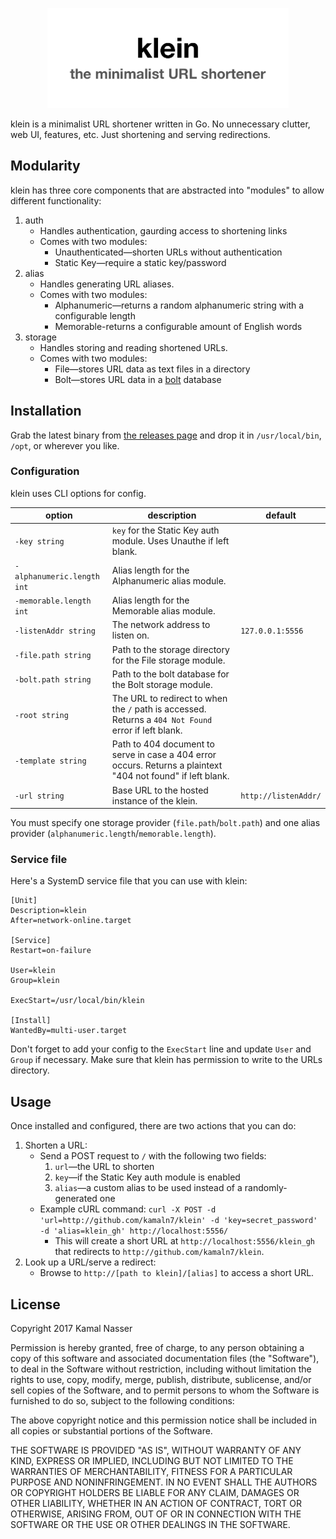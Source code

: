 <p align="center">
  <img src="/klein.png" alt="klein logo" width="386" />
</p>

klein is a minimalist URL shortener written in Go. No unnecessary clutter, web UI, features, etc. Just shortening and serving redirections.

## Modularity

klein has three core components that are abstracted into "modules" to allow different functionality:

1. auth
   * Handles authentication, gaurding access to shortening links
   * Comes with two modules:
     * Unauthenticated—shorten URLs without authentication
     * Static Key—require a static key/password
2. alias
   * Handles generating URL aliases.
   * Comes with two modules:
     * Alphanumeric—returns a random alphanumeric string with a configurable length
     * Memorable-returns a configurable amount of English words
3. storage
   * Handles storing and reading shortened URLs.
   * Comes with two modules:
     * File—stores URL data as text files in a directory
     * Bolt—stores URL data in a [bolt](https://github.com/boltdb/bolt) database

## Installation

Grab the latest binary from [the releases page](https://github.com/kamaln7/klein/releases) and drop it in `/usr/local/bin`, `/opt`, or wherever you like.

### Configuration

klein uses CLI options for config.


| option               | description                              | default                  |
| -------------------- | ---------------------------------------- | ------------------------ |
| `-key string`        | `key` for the Static Key auth module. Uses Unauthe if left blank. |                          |
| `-alphanumeric.length int`        | Alias length for the Alphanumeric alias module. |                          |
| `-memorable.length int`        | Alias length for the Memorable alias module. |                          |
| `-listenAddr string` | The network address to listen on.        | `127.0.0.1:5556`         |
| `-file.path string`       | Path to the storage directory for the File storage module. |                          |
| `-bolt.path string`       | Path to the bolt database for the Bolt storage module. |                          |
| `-root string`       | The URL to redirect to when the `/` path is accessed. Returns a `404 Not Found` error if left blank. |                          |
| `-template string`   | Path to 404 document to serve in case a 404 error occurs. Returns a plaintext "404 not found" if left blank. |                          |
| `-url string`        | Base URL to the hosted instance of the klein. | `http://listenAddr/` |

You must specify one storage provider (`file.path`/`bolt.path`) and one alias provider (`alphanumeric.length`/`memorable.length`).

### Service file

Here's a SystemD service file that you can use with klein:

```
[Unit]
Description=klein
After=network-online.target

[Service]
Restart=on-failure

User=klein
Group=klein

ExecStart=/usr/local/bin/klein

[Install]
WantedBy=multi-user.target
```

Don't forget to add your config to the `ExecStart` line and update `User` and `Group` if necessary. Make sure that klein has permission to write to the URLs directory.

## Usage

Once installed and configured, there are two actions that you can do:

1. Shorten a URL:
   * Send a POST request to `/` with the following two fields:
     1. `url`—the URL to shorten
     2. `key`—if the Static Key auth module is enabled
     3. `alias`—a custom alias to be used instead of a randomly-generated one
   * Example cURL command: `curl -X POST -d 'url=http://github.com/kamaln7/klein' -d 'key=secret_password' -d 'alias=klein_gh' http://localhost:5556/`
     * This will create a short URL at `http://localhost:5556/klein_gh` that redirects to `http://github.com/kamaln7/klein`.
2. Look up a URL/serve a redirect:
   * Browse to `http://[path to klein]/[alias]` to access a short URL.

## License

Copyright 2017 Kamal Nasser

Permission is hereby granted, free of charge, to any person obtaining a copy of this software and associated documentation files (the "Software"), to deal in the Software without restriction, including without limitation the rights to use, copy, modify, merge, publish, distribute, sublicense, and/or sell copies of the Software, and to permit persons to whom the Software is furnished to do so, subject to the following conditions:

The above copyright notice and this permission notice shall be included in all copies or substantial portions of the Software.

THE SOFTWARE IS PROVIDED "AS IS", WITHOUT WARRANTY OF ANY KIND, EXPRESS OR IMPLIED, INCLUDING BUT NOT LIMITED TO THE WARRANTIES OF MERCHANTABILITY, FITNESS FOR A PARTICULAR PURPOSE AND NONINFRINGEMENT. IN NO EVENT SHALL THE AUTHORS OR COPYRIGHT HOLDERS BE LIABLE FOR ANY CLAIM, DAMAGES OR OTHER LIABILITY, WHETHER IN AN ACTION OF CONTRACT, TORT OR OTHERWISE, ARISING FROM, OUT OF OR IN CONNECTION WITH THE SOFTWARE OR THE USE OR OTHER DEALINGS IN THE SOFTWARE.
